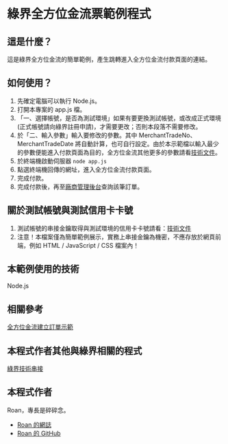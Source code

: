 # 綠界全方位金流票範例程式

## 這是什麼？

這是綠界全方位金流的簡單範例，產生跳轉進入全方位金流付款頁面的連結。

## 如何使用？

1. 先確定電腦可以執行 Node.js。
2. 打開本專案的 app.js 檔。
3. 「一、選擇帳號，是否為測試環境」如果有要更換測試帳號，或改成正式環境(正式帳號請向綠界註冊申請)，才需要更改；否則本段落不需要修改。
4. 於「二、輸入參數」輸入要修改的參數。其中 MerchantTradeNo、 MerchantTradeDate 將自動計算，也可自行設定。由於本示範檔以輸入最少的參數便能進入付款頁面為目的，全方位金流其他更多的參數請看[技術文件](https://developers.ecpay.com.tw/?p=2509)。
5. 於終端機啟動伺服器 `node app.js`
6. 點選終端機回傳的網址，進入全方位金流付款頁面。
7. 完成付款。
8. 完成付款後，再至[廠商管理後台](https://vendor-stage.ecpay.com.tw/User/LogOn_Step1)查詢該筆訂單。

## 關於測試帳號與測試信用卡卡號

1. 測試帳號的串接金鑰取得與測試環境的信用卡卡號請看：[技術文件](https://developers.ecpay.com.tw/?p=2856)
2. 注意！本檔案僅為簡單範例展示，實務上串接金鑰為機密，不應存放於網頁前端，例如 HTML / JavaScript / CSS 檔案內！

## 本範例使用的技術

Node.js

## 相關參考

[全方位金流建立訂單示範](https://support.ecpay.com.tw/16608/)

## 本程式作者其他與綠界相關的程式

[綠界技術串接](https://medium.com/@roan6903/list/b0325094c59f)

## 本程式作者

Roan，專長是碎碎念。

- [Roan 的網誌](https://medium.com/@roan6903)
- [Roan 的 GitHub](https://github.com/evojroan)
